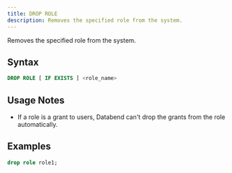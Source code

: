 ```yaml
---
title: DROP ROLE
description: Removes the specified role from the system.
---
```


Removes the specified role from the system.

## Syntax

```sql
DROP ROLE [ IF EXISTS ] <role_name>
```

## Usage Notes
* If a role is a grant to users, Databend can't drop the grants from the role automatically.

## Examples

```sql title='mysql>'
drop role role1;
```